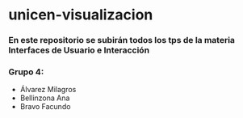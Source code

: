# unicen-visualizacion

### En este repositorio se subirán todos los tps de la materia Interfaces de Usuario e Interacción

### Grupo 4:
- Álvarez Milagros
- Bellinzona Ana
- Bravo Facundo
